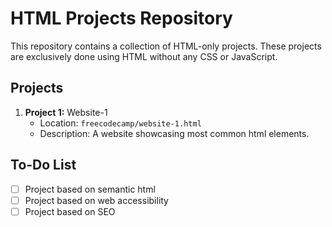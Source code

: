 # HTML Projects Repository

This repository contains a collection of HTML-only projects. These projects are exclusively done using HTML without any CSS or JavaScript.

## Projects

1. **Project 1:** Website-1
   - Location: `freecodecamp/website-1.html`
   - Description: A website showcasing most common html elements.

## To-Do List

- [ ] Project based on semantic html
- [ ] Project based on web accessibility
- [ ] Project based on SEO